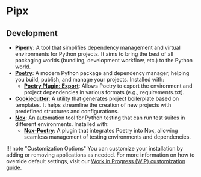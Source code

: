 # Pipx

## Development

- [**Pipenv**](https://pipenv.pypa.io/en/latest/): A tool that simplifies dependency management and virtual environments for Python projects. It aims to bring the best of all packaging worlds (bundling, development workflow, etc.) to the Python world.
- [**Poetry**](https://python-poetry.org/): A modern Python package and dependency manager, helping you build, publish, and manage your projects. Installed with:
    - [**Poetry Plugin: Export**](https://github.com/python-poetry/poetry-plugin-export): Allows Poetry to export the environment and project dependencies in various formats (e.g., requirements.txt).
- [**Cookiecutter**](https://github.com/cookiecutter/cookiecutter): A utility that generates project boilerplate based on templates. It helps streamline the creation of new projects with predefined structures and configurations.
- [**Nox**](https://nox.thea.codes/en/stable/): An automation tool for Python testing that can run test suites in different environments. Installed with:
    - [**Nox-Poetry**](https://nox-poetry.readthedocs.io/en/stable/): A plugin that integrates Poetry into Nox, allowing seamless management of testing environments and dependencies.


!!! note "Customization Options"
    You can customize your installation by adding or removing applications as needed. For more information on how to override default settings, visit our [Work in Progress (WIP) customization guide](#).
